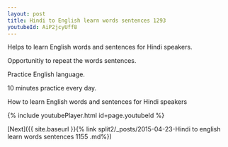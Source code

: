 ```yaml
---
layout: post
title: Hindi to English learn words sentences 1293 
youtubeId: AiP2jcyUff8
---
```

 
 
Helps to learn English words and sentences for Hindi speakers.

Opportunitiy to repeat the words sentences. 

Practice English language. 
 
10 minutes practice every day. 
 
How to learn English words and sentences for Hindi speakers 
 
{% include youtubePlayer.html id=page.youtubeId %}
 
 
[Next]({{ site.baseurl }}{% link  split2/_posts/2015-04-23-Hindi to english learn words sentences 1155 .md%})
 
